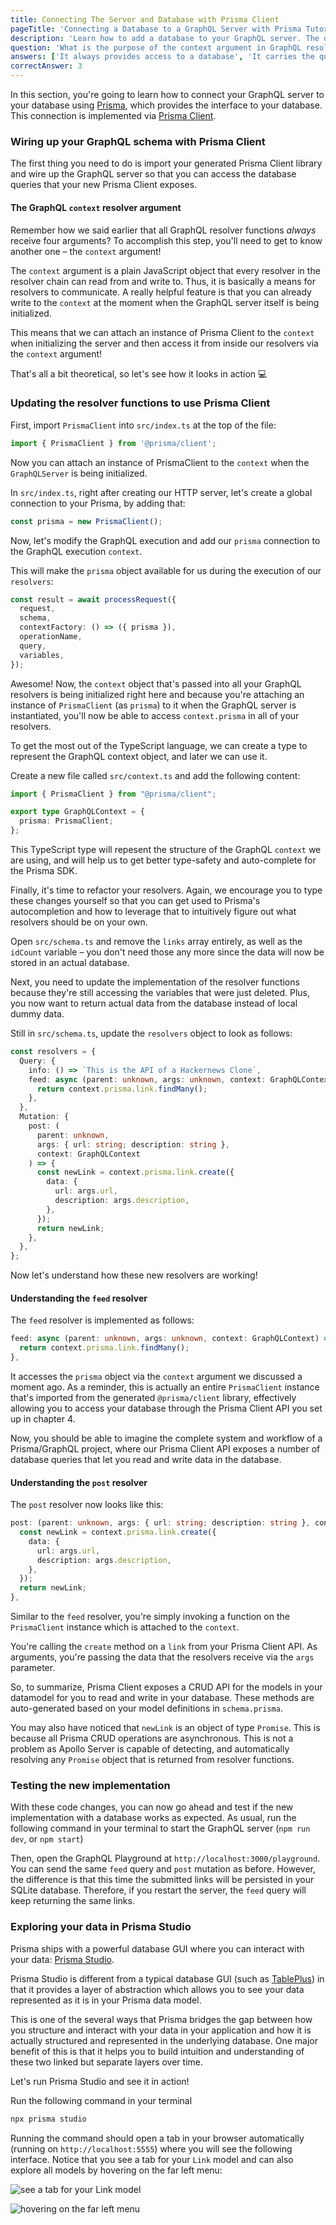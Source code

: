 ```yaml
---
title: Connecting The Server and Database with Prisma Client
pageTitle: 'Connecting a Database to a GraphQL Server with Prisma Tutorial'
description: 'Learn how to add a database to your GraphQL server. The database is accessed using Prisma Client.'
question: 'What is the purpose of the context argument in GraphQL resolvers?'
answers: ['It always provides access to a database', 'It carries the query arguments', 'It is used for authentication', 'It lets resolvers communicate with each other']
correctAnswer: 3
---
```


In this section, you're going to learn how to connect your GraphQL server to your database using [Prisma](https://www.prisma.io), which provides the interface to your database. This connection is
implemented via [Prisma Client](https://www.prisma.io/docs/reference/tools-and-interfaces/prisma-client).

### Wiring up your GraphQL schema with Prisma Client

The first thing you need to do is import your generated Prisma Client library and wire up the GraphQL server so that you can access the database queries that your new Prisma Client exposes.

#### The GraphQL `context` resolver argument

Remember how we said earlier that all GraphQL resolver functions _always_ receive four arguments? To accomplish this step, you'll need to get to know another one – the `context` argument!

The `context` argument is a plain JavaScript object that every resolver in the resolver chain can read from and write to. Thus, it is basically a means for resolvers to communicate. A really helpful
feature is that you can already write to the `context` at the moment when the GraphQL server itself is being initialized.

This means that we can attach an instance of Prisma Client to the `context` when initializing the server and then access it from inside our resolvers via the `context` argument!

That's all a bit theoretical, so let's see how it looks in action 💻

### Updating the resolver functions to use Prisma Client

<Instruction>

First, import `PrismaClient` into `src/index.ts` at the top of the file:

```ts
import { PrismaClient } from '@prisma/client';
```

</Instruction>

Now you can attach an instance of PrismaClient to the `context` when the `GraphQLServer` is being initialized.

<Instruction>

In `src/index.ts`, right after creating our HTTP server, let's create a global connection to your Prisma, by adding that: 

```ts
const prisma = new PrismaClient();
```

Now, let's modify the GraphQL execution and add our `prisma` connection to the GraphQL execution `context`. 

This will make the `prisma` object available for us during the execution of our `resolvers`: 

```ts
const result = await processRequest({
  request,
  schema,
  contextFactory: () => ({ prisma }),
  operationName,
  query,
  variables,
});
```

</Instruction>

Awesome! Now, the `context` object that's passed into all your GraphQL resolvers is being initialized right here and because you're attaching an instance of `PrismaClient` (as `prisma`) to it when the GraphQL server is instantiated, you'll now be able to access `context.prisma` in all of your resolvers.

To get the most out of the TypeScript language, we can create a type to represent the GraphQL context object, and later we can use it. 

<Instruction>

Create a new file called `src/context.ts` and add the following content:

```ts
import { PrismaClient } from "@prisma/client";

export type GraphQLContext = {
  prisma: PrismaClient;
};
```

</Instruction>

This TypeScript type will repesent the structure of the GraphQL `context` we are using, and will help us to get better type-safety and auto-complete for the Prisma SDK.

Finally, it's time to refactor your resolvers. Again, we encourage you to type these changes yourself so that you can get used to Prisma's autocompletion and how to leverage that to intuitively figure out what resolvers should be on your own.

<Instruction>

Open `src/schema.ts` and remove the `links` array entirely, as well as the `idCount` variable – you don't need those any more since the data will now be stored in an actual database.

</Instruction>

Next, you need to update the implementation of the resolver functions because they're still accessing the variables that were just deleted. Plus, you now want to return actual data from the database
instead of local dummy data.

<Instruction>

Still in `src/schema.ts`, update the `resolvers` object to look as follows:

```ts
const resolvers = {
  Query: {
    info: () => `This is the API of a Hackernews Clone`,
    feed: async (parent: unknown, args: unknown, context: GraphQLContext) => {
      return context.prisma.link.findMany();
    },
  },
  Mutation: {
    post: (
      parent: unknown,
      args: { url: string; description: string },
      context: GraphQLContext
    ) => {
      const newLink = context.prisma.link.create({
        data: {
          url: args.url,
          description: args.description,
        },
      });
      return newLink;
    },
  },
};
```

</Instruction>

Now let's understand how these new resolvers are working!

#### Understanding the `feed` resolver

The `feed` resolver is implemented as follows:

```ts
feed: async (parent: unknown, args: unknown, context: GraphQLContext) => {
  return context.prisma.link.findMany();
},
```

It accesses the `prisma` object via the `context` argument we discussed a moment ago. As a reminder, this is actually an entire `PrismaClient` instance that's imported from the generated
`@prisma/client` library, effectively allowing you to access your database through the Prisma Client API you set up in chapter 4.

Now, you should be able to imagine the complete system and workflow of a Prisma/GraphQL project, where our Prisma Client API exposes a number of database queries that let you read and write data in the database.

#### Understanding the `post` resolver

The `post` resolver now looks like this:

```ts
post: (parent: unknown, args: { url: string; description: string }, context: GraphQLContext) => {
  const newLink = context.prisma.link.create({
    data: {
      url: args.url,
      description: args.description,
    },
  });
  return newLink;
},
```

Similar to the `feed` resolver, you're simply invoking a function on the `PrismaClient` instance which is attached to the `context`.

You're calling the `create` method on a `link` from your Prisma Client API. As arguments, you're passing the data that the resolvers receive via the `args` parameter.

So, to summarize, Prisma Client exposes a CRUD API for the models in your datamodel for you to read and write in your database. These methods are auto-generated based on your model definitions in
`schema.prisma`.

You may also have noticed that ```newLink``` is an object of type ```Promise```. This is because all Prisma CRUD operations are asynchronous. This is not a problem as Apollo Server is capable of detecting, and automatically resolving any ```Promise``` object that is returned from resolver functions. 

### Testing the new implementation

With these code changes, you can now go ahead and test if the new implementation with a database works as expected. As usual, run the following command in your terminal to start the GraphQL server (`npm run dev`, or `npm start`)

Then, open the GraphQL Playground at `http://localhost:3000/playground`. You can send the same `feed` query and `post` mutation as before. However, the difference is that this time the submitted links will be
persisted in your SQLite database. Therefore, if you restart the server, the `feed` query will keep returning the same links.

### Exploring your data in Prisma Studio

Prisma ships with a powerful database GUI where you can interact with your data: [Prisma Studio](https://github.com/prisma/studio).

Prisma Studio is different from a typical database GUI (such as [TablePlus](https://tableplus.com/)) in that it provides a layer of abstraction which allows you to see your data represented as it is in your Prisma data model.

This is one of the several ways that Prisma bridges the gap between how you structure and interact with your data in your application and how it is actually structured and represented in the
underlying database. One major benefit of this is that it helps you to build intuition and understanding of these two linked but separate layers over time.

Let's run Prisma Studio and see it in action!

<Instruction>

Run the following command in your terminal

```bash
npx prisma studio
```

</Instruction>

Running the command should open a tab in your browser automatically (running on `http://localhost:5555`) where you will see the following interface. Notice that you see a tab for your `Link` model and can also explore all models by hovering on the far left menu:

![see a tab for your Link model](https://i.imgur.com/SRIzETY.png)

![hovering on the far left menu](https://i.imgur.com/JSHElJ2.png)
